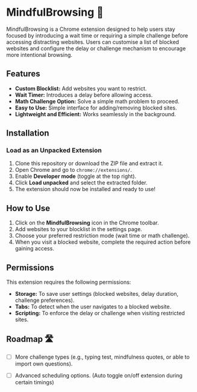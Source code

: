 # MindfulBrowsing 📖

MindfulBrowsing is a Chrome extension designed to help users stay focused by introducing a wait time or requiring a simple challenge before accessing distracting websites. Users can customise a list of blocked websites and configure the delay or challenge mechanism to encourage more intentional browsing.

## Features
- **Custom Blocklist:** Add websites you want to restrict.
- **Wait Timer:** Introduces a delay before allowing access.
- **Math Challenge Option:** Solve a simple math problem to proceed.
- **Easy to Use:** Simple interface for adding/removing blocked sites.
- **Lightweight and Efficient:** Works seamlessly in the background.

## Installation
### **Load as an Unpacked Extension**
1. Clone this repository or download the ZIP file and extract it.
2. Open Chrome and go to `chrome://extensions/`.
3. Enable **Developer mode** (toggle at the top right).
4. Click **Load unpacked** and select the extracted folder.
5. The extension should now be installed and ready to use!

## How to Use 
1. Click on the **MindfulBrowsing** icon in the Chrome toolbar.
2. Add websites to your blocklist in the settings page.
3. Choose your preferred restriction mode (wait time or math challenge).
4. When you visit a blocked website, complete the required action before gaining access.

## Permissions 
This extension requires the following permissions:
- **Storage:** To save user settings (blocked websites, delay duration, challenge preferences).
- **Tabs:** To detect when the user navigates to a blocked website.
- **Scripting:** To enforce the delay or challenge when visiting restricted sites.

## Roadmap 🛣️
- [ ] More challenge types (e.g., typing test, mindfulness quotes, or able to import own questions).
- [ ] Advanced scheduling options. (Auto toggle on/off extension during certain timings)

